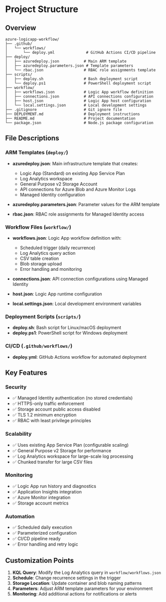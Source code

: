# Project Structure

## Overview
```
azure-logicapp-workflow/
├── .github/
│   └── workflows/
│       └── deploy.yml              # GitHub Actions CI/CD pipeline
├── deploy/
│   ├── azuredeploy.json           # Main ARM template
│   ├── azuredeploy.parameters.json # Template parameters
│   └── rbac.json                  # RBAC role assignments template
├── scripts/
│   ├── deploy.sh                  # Bash deployment script
│   └── deploy.ps1                 # PowerShell deployment script
├── workflow/
│   ├── workflows.json             # Logic App workflow definition
│   ├── connections.json           # API connections configuration
│   ├── host.json                  # Logic App host configuration
│   └── local.settings.json        # Local development settings
├── .gitignore                     # Git ignore file
├── DEPLOYMENT.md                  # Deployment instructions
├── README.md                      # Project documentation
└── package.json                   # Node.js package configuration
```

## File Descriptions

### ARM Templates (`deploy/`)
- **azuredeploy.json**: Main infrastructure template that creates:
  - Logic App (Standard) on existing App Service Plan
  - Log Analytics workspace
  - General Purpose v2 Storage Account
  - API connections for Azure Blob and Azure Monitor Logs
  - Managed Identity configuration

- **azuredeploy.parameters.json**: Parameter values for the ARM template
- **rbac.json**: RBAC role assignments for Managed Identity access

### Workflow Files (`workflow/`)
- **workflows.json**: Logic App workflow definition with:
  - Scheduled trigger (daily recurrence)
  - Log Analytics query action
  - CSV table creation
  - Blob storage upload
  - Error handling and monitoring

- **connections.json**: API connection configurations using Managed Identity
- **host.json**: Logic App runtime configuration
- **local.settings.json**: Local development environment variables

### Deployment Scripts (`scripts/`)
- **deploy.sh**: Bash script for Linux/macOS deployment
- **deploy.ps1**: PowerShell script for Windows deployment

### CI/CD (`.github/workflows/`)
- **deploy.yml**: GitHub Actions workflow for automated deployment

## Key Features

### Security
- ✅ Managed Identity authentication (no stored credentials)
- ✅ HTTPS-only traffic enforcement
- ✅ Storage account public access disabled
- ✅ TLS 1.2 minimum encryption
- ✅ RBAC with least privilege principles

### Scalability
- ✅ Uses existing App Service Plan (configurable scaling)
- ✅ General Purpose v2 Storage for performance
- ✅ Log Analytics workspace for large-scale log processing
- ✅ Chunked transfer for large CSV files

### Monitoring
- ✅ Logic App run history and diagnostics
- ✅ Application Insights integration
- ✅ Azure Monitor integration
- ✅ Storage account metrics

### Automation
- ✅ Scheduled daily execution
- ✅ Parameterized configuration
- ✅ CI/CD pipeline ready
- ✅ Error handling and retry logic

## Customization Points

1. **KQL Query**: Modify the Log Analytics query in `workflow/workflows.json`
2. **Schedule**: Change recurrence settings in the trigger
3. **Storage Location**: Update container and blob naming patterns
4. **Parameters**: Adjust ARM template parameters for your environment
5. **Monitoring**: Add additional actions for notifications or alerts